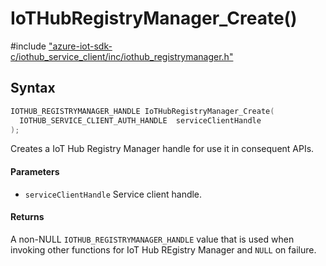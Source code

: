 # IoTHubRegistryManager_Create()

\#include ["azure-iot-sdk-c/iothub_service_client/inc/iothub_registrymanager.h"](../iot-c-ref-iothub-registrymanager-h.md)  

## Syntax

```C
IOTHUB_REGISTRYMANAGER_HANDLE IoTHubRegistryManager_Create(
  IOTHUB_SERVICE_CLIENT_AUTH_HANDLE  serviceClientHandle
);

```

Creates a IoT Hub Registry Manager handle for use it in consequent APIs.

#### Parameters
* `serviceClientHandle` Service client handle.

#### Returns
A non-NULL `IOTHUB_REGISTRYMANAGER_HANDLE` value that is used when invoking other functions for IoT Hub REgistry Manager and `NULL` on failure.

